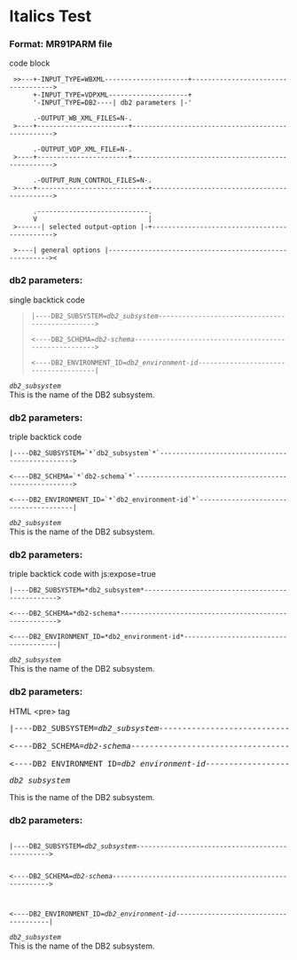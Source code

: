  # Italics Test
 
 ### Format: MR91PARM file   
 code block

     >>---+-INPUT_TYPE=WBXML---------------------+----------------------------------->  
          +-INPUT_TYPE=VDPXML--------------------+    
          '-INPUT_TYPE=DB2----| db2 parameters |-'  
            
          .-OUTPUT_WB_XML_FILES=N-.  
     >----+-----------------------+-------------------------------------------------->   
       
          .-OUTPUT_VDP_XML_FILE=N-.  
     >----+-----------------------+-------------------------------------------------->  
       
          .-OUTPUT_RUN_CONTROL_FILES=N-.  
     >----+----------------------------+--------------------------------------------->  
       
          .----------------------------.  
          V                            |  
     >------| selected output-option |-+--------------------------------------------->  
       
     >----| general options |------------------------------------------------------->< 
  
### db2 parameters:        
single backtick code 

> `|----DB2_SUBSYSTEM=`*`db2_subsystem`*`------------------------------------------------>`  
> ` `   
> `<----DB2_SCHEMA=`*`db2-schema`*`------------------------------------------------------>`   
> ` `  
> `<----DB2_ENVIRONMENT_ID=`*`db2_environment-id`*`--------------------------------------|`  

*`db2_subsystem`*    
This is the name of the DB2 subsystem.


### db2 parameters:        
triple backtick code 

```
|----DB2_SUBSYSTEM=`*`db2_subsystem`*`------------------------------------------------>  
  
<----DB2_SCHEMA=`*`db2-schema`*`------------------------------------------------------>
  
<----DB2_ENVIRONMENT_ID=`*`db2_environment-id`*`--------------------------------------|
```

*`db2_subsystem`*    
This is the name of the DB2 subsystem.


### db2 parameters:        
triple backtick code with js:expose=true

```js:expose=true
|----DB2_SUBSYSTEM=*db2_subsystem*------------------------------------------------>  
  
<----DB2_SCHEMA=*db2-schema*------------------------------------------------------>
  
<----DB2_ENVIRONMENT_ID=*db2_environment-id*--------------------------------------|
```

*`db2_subsystem`*    
This is the name of the DB2 subsystem.

### db2 parameters:        

HTML \<pre\> tag

<pre>
|----DB2_SUBSYSTEM=<i>db2_subsystem</i>------------------------------------------------>  
    
<----DB2_SCHEMA=<i>db2-schema</i>------------------------------------------------------>  
   
<----DB2_ENVIRONMENT_ID=<i>db2_environment-id</i>--------------------------------------|  
</pre>

<pre><i>db2_subsystem</i></pre>  
This is the name of the DB2 subsystem.


### db2 parameters:        
<code>
|----DB2_SUBSYSTEM=<i>db2_subsystem</i>------------------------------------------------>  
  
<----DB2_SCHEMA=<i>db2-schema</i>------------------------------------------------------>  
  
<----DB2_ENVIRONMENT_ID=<i>db2_environment-id</i>--------------------------------------| 
</code>

<code><i>db2_subsystem</i></code>  
This is the name of the DB2 subsystem.

